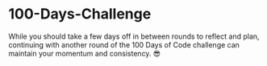 # 100-Days-Challenge
While you should take a few days off in between rounds to reflect and plan, continuing with another round of the 100 Days of Code challenge can maintain your momentum and consistency.
😎
